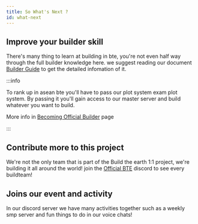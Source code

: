 ```yaml
---
title: So What's Next ?
id: what-next
---
```

## Improve your builder skill
There's many thing to learn at building in bte, you're not even half way through the full builder knowledge here.
we suggest reading our document [Builder Guide](../../../guide/builder-guide) to get the detailed infomation of it.

:::info

To rank up in asean bte you'll have to pass our plot system exam plot system.
By passing it you'll gain access to our master server and build whatever you want to build.

More info in [Becoming Official Builder](../../become-official) page

:::

## Contribute more to this project
We're not the only team that is part of the Build the earth 1:1 project, we're building it all around the world!
join the [Official BTE](https://discord.gg/buildtheearth) discord to see every buildteam!


## Joins our event and activity 
In our discord server we have many activities together such as a weekly smp server and fun things to do in our voice chats!